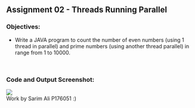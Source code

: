 ## Assignment 02 - Threads Running Parallel


### Objectives:

- Write a JAVA program to count the number of even numbers (using 1 thread in parallel) and prime numbers (using another thread parallel) in range from 1 to 10000.
</br>

### Code and Output Screenshot:

<img align="center" src="https://user-images.githubusercontent.com/31399622/114548625-743c0b00-9c79-11eb-8bc0-df1f16298a63.png" />

</br>
Work by Sarim Ali P176051 :)
